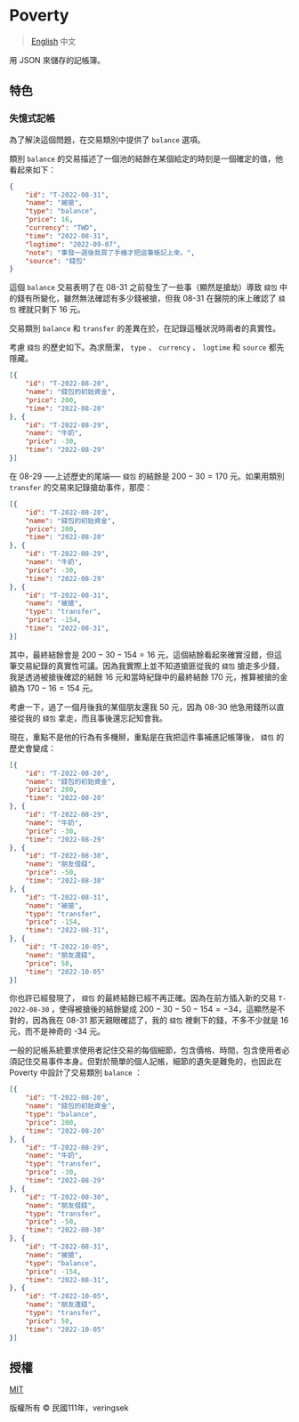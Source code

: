 # Poverty

> [English](./README.md) 中文

用 JSON 來儲存的記帳簿。

## 特色

### 失憶式記帳

為了解決這個問題，在交易類別中提供了 `balance` 選項。

類別 `balance` 的交易描述了一個池的結餘在某個給定的時刻是一個確定的值，他看起來如下：

```json
{
    "id": "T-2022-08-31",
    "name": "被搶",
    "type": "balance",
    "price": 16,
    "currency": "TWD",
    "time": "2022-08-31",
    "logtime": "2022-09-07",
    "note": "事發一週後我買了手機才把這筆帳記上來。",
    "source": "錢包"
}
```

這個 `balance` 交易表明了在 08-31 之前發生了一些事（顯然是搶劫）導致 `錢包` 中的錢有所變化，雖然無法確認有多少錢被搶，但我 08-31 在醫院的床上確認了 `錢包` 裡就只剩下 16 元。

交易類別 `balance` 和 `transfer` 的差異在於，在記錄這種狀況時兩者的真實性。

考慮 `錢包` 的歷史如下。為求簡潔， `type` 、 `currency` 、 `logtime` 和 `source` 都先隱藏。

```json
[{
    "id": "T-2022-08-20",
    "name": "錢包的初始資金",
    "price": 200,
    "time": "2022-08-20"
}, {
    "id": "T-2022-08-29",
    "name": "牛奶",
    "price": -30,
    "time": "2022-08-29"
}]
```

在 08-29 ──上述歷史的尾端── `錢包` 的結餘是 $200 - 30 = 170$ 元。如果用類別 `transfer` 的交易來記錄搶劫事件，那麼：

```json
[{
    "id": "T-2022-08-20",
    "name": "錢包的初始資金",
    "price": 200,
    "time": "2022-08-20"
}, {
    "id": "T-2022-08-29",
    "name": "牛奶",
    "price": -30,
    "time": "2022-08-29"
}, {
    "id": "T-2022-08-31",
    "name": "被搶",
    "type": "transfer",
    "price": -154,
    "time": "2022-08-31",
}]
```

其中，最終結餘會是 $200 - 30 - 154 = 16$ 元，這個結餘看起來確實沒錯，但這筆交易紀錄的真實性可議。因為我實際上並不知道搶匪從我的 `錢包` 搶走多少錢，我是透過被搶後確認的結餘 16 元和當時紀錄中的最終結餘 170 元，推算被搶的金額為 $170 - 16 = 154$ 元。

考慮一下，過了一個月後我的某個朋友還我 50 元，因為 08-30 他急用錢所以直接從我的 `錢包` 拿走，而且事後還忘記知會我。

現在，重點不是他的行為有多機掰，重點是在我把這件事補進記帳簿後， `錢包` 的歷史會變成：

```json
[{
    "id": "T-2022-08-20",
    "name": "錢包的初始資金",
    "price": 200,
    "time": "2022-08-20"
}, {
    "id": "T-2022-08-29",
    "name": "牛奶",
    "price": -30,
    "time": "2022-08-29"
}, {
    "id": "T-2022-08-30",
    "name": "朋友借錢",
    "price": -50,
    "time": "2022-08-30"
}, {
    "id": "T-2022-08-31",
    "name": "被搶",
    "type": "transfer",
    "price": -154,
    "time": "2022-08-31",
}, {
    "id": "T-2022-10-05",
    "name": "朋友還錢",
    "price": 50,
    "time": "2022-10-05"
}]
```

你也許已經發現了， `錢包` 的最終結餘已經不再正確。因為在前方插入新的交易 `T-2022-08-30` ，使得被搶後的結餘變成 $200 - 30 - 50 - 154 = -34$，這顯然是不對的，因為我在 08-31 那天親眼確認了，我的 `錢包` 裡剩下的錢，不多不少就是 16 元，而不是神奇的 -34 元。

一般的記帳系統要求使用者記住交易的每個細節，包含價格、時間，包含使用者必須記住交易事件本身。但對於簡單的個人記帳，細節的遺失是難免的，也因此在 Poverty 中設計了交易類別 `balance` ：

```json
[{
    "id": "T-2022-08-20",
    "name": "錢包的初始資金",
    "type": "balance",
    "price": 200,
    "time": "2022-08-20"
}, {
    "id": "T-2022-08-29",
    "name": "牛奶",
    "type": "transfer",
    "price": -30,
    "time": "2022-08-29"
}, {
    "id": "T-2022-08-30",
    "name": "朋友借錢",
    "type": "transfer",
    "price": -50,
    "time": "2022-08-30"
}, {
    "id": "T-2022-08-31",
    "name": "被搶",
    "type": "balance",
    "price": -154,
    "time": "2022-08-31",
}, {
    "id": "T-2022-10-05",
    "name": "朋友還錢",
    "type": "transfer",
    "price": 50,
    "time": "2022-10-05"
}]
```

## 授權

[MIT](http://opensource.org/licenses/MIT)

版權所有 © 民國111年，veringsek
